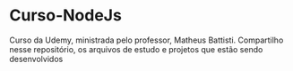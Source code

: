 # Curso-NodeJs
Curso da Udemy, ministrada pelo professor, Matheus Battisti. Compartilho nesse repositório, os arquivos de estudo e projetos que estão sendo desenvolvidos
